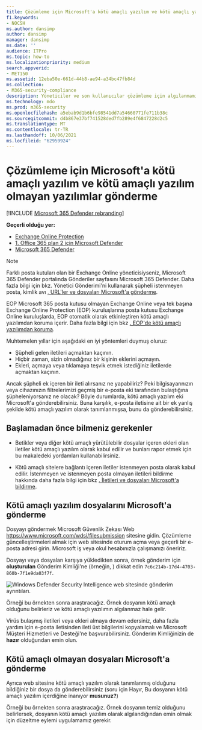 ```yaml
---
title: Çözümleme için Microsoft'a kötü amaçlı yazılım ve kötü amaçlı yazılım olmayan yazılımlar gönderme
f1.keywords:
- NOCSH
ms.author: dansimp
author: dansimp
manager: dansimp
ms.date: ''
audience: ITPro
ms.topic: how-to
ms.localizationpriority: medium
search.appverid:
- MET150
ms.assetid: 12eba50e-661d-44b8-ae94-a34bc47fb84d
ms.collection:
- M365-security-compliance
description: Yöneticiler ve son kullanıcılar çözümleme için algılanmamış kötü amaçlı yazılım veya yanlış tanımlanan kötü amaçlı yazılım eklerini Microsoft'a gönderme hakkında bilgi edinebilirsiniz.
ms.technology: mdo
ms.prod: m365-security
ms.openlocfilehash: a5ebab9d1b6bfe98541dd7a54660771fe711b38c
ms.sourcegitcommit: d4b867e37bf741528ded7fb289e4f6847228d2c5
ms.translationtype: MT
ms.contentlocale: tr-TR
ms.lasthandoff: 10/06/2021
ms.locfileid: "62959924"
---
```

# <a name="submit-malware-and-non-malware-to-microsoft-for-analysis"></a>Çözümleme için Microsoft'a kötü amaçlı yazılım ve kötü amaçlı yazılım olmayan yazılımlar gönderme

[!INCLUDE [Microsoft 365 Defender rebranding](../includes/microsoft-defender-for-office.md)]

**Geçerli olduğu yer:**
- [Exchange Online Protection](exchange-online-protection-overview.md)
- [1. Office 365 plan 2 için Microsoft Defender](defender-for-office-365.md)
- [Microsoft 365 Defender](../defender/microsoft-365-defender.md)

> [!NOTE]
> Farklı posta kutuları olan bir Exchange Online yöneticisiyseniz, Microsoft 365 Defender portalında Gönderiler sayfasını Microsoft 365 Defender. Daha fazla bilgi için bkz. Yönetici Gönderimi'ni kullanarak şüpheli istenmeyen posta, kimlik avı [, URL'ler ve dosyaları Microsoft'a gönderme](admin-submission.md).

EOP Microsoft 365 posta kutusu olmayan Exchange Online veya tek başına Exchange Online Protection (EOP) kuruluşlarına posta kutusu Exchange Online kuruluşlarda, EOP otomatik olarak etkinleştiren kötü amaçlı yazılımdan koruma içerir. Daha fazla bilgi için bkz [. EOP'de kötü amaçlı yazılımdan koruma](anti-malware-protection.md).

Muhtemelen yıllar için aşağıdaki en iyi yöntemleri duymuş oluruz:

- Şüpheli gelen iletileri açmaktan kaçının.
- Hiçbir zaman, sizin olmadığınız bir kişinin eklerini açmayın.
- Ekleri, açmaya veya tıklamaya teşvik etmek istediğiniz iletilerde açmaktan kaçının.

Ancak şüpheli ek içeren bir ileti alırsanız ne yapabiliriz? Peki bilgisayarınızın veya cihazınızın filtrelerimizi geçmiş bir e-posta eki tarafından bulaştığına şüpheleniyorsanız ne olacak? Böyle durumlarda, kötü amaçlı yazılım eki Microsoft'a gönderebilirsiniz. Buna karşılık, e-posta iletisine ait bir ek yanlış şekilde kötü amaçlı yazılım olarak tanımlanmışsa, bunu da gönderebilirsiniz.

## <a name="what-do-you-need-to-know-before-you-begin"></a>Başlamadan önce bilmeniz gerekenler

- Betikler veya diğer kötü amaçlı yürütülebilir dosyalar içeren ekleri olan iletiler kötü amaçlı yazılım olarak kabul edilir ve bunları rapor etmek için bu makaledeki yordamları kullanabilirsiniz.

- Kötü amaçlı sitelere bağlantı içeren iletiler istenmeyen posta olarak kabul edilir. İstenmeyen ve istenmeyen posta olmayan iletileri bildirme hakkında daha fazla bilgi için bkz [. İletileri ve dosyaları Microsoft'a bildirme](report-junk-email-messages-to-microsoft.md).

## <a name="submit-malware-files-to-microsoft"></a>Kötü amaçlı yazılım dosyalarını Microsoft'a gönderme

Dosyayı göndermek Microsoft Güvenlik Zekası Web <https://www.microsoft.com/wdsi/filesubmission> sitesine gidin. Çözümleme güncelleştirmeleri almak için web sitesinde oturum açma veya geçerli bir e-posta adresi girin. Microsoft iş veya okul hesabınızla çalışmanızı öneririz.

Dosyayı veya dosyaları karşıya yükledikten sonra, örnek gönderim için **oluşturulan** Gönderim Kimliği'ne (örneğin, ) dikkat edin `7c6c214b-17d4-4703-860b-7f1e9da03f7f`.

![Windows Defender Security Intelligence web sitesinde gönderim ayrıntıları.](../../media/EOP-Malware-Protection-Center.png)

Örneği bu örnekten sonra araştıracağız. Örnek dosyanın kötü amaçlı olduğunu belirleriz ve kötü amaçlı yazılımın algılanmaz hale gelir.

Virüs bulaşmış iletileri veya ekleri almaya devam edersiniz, daha fazla yardım için e-posta iletisinden ileti üst bilgilerini kopyalamalı ve Microsoft Müşteri Hizmetleri ve Desteği'ne başvurabilirsiniz. Gönderim Kimliğinizin de **hazır** olduğundan emin olun.

## <a name="submit-non-malware-files-to-microsoft"></a>Kötü amaçlı olmayan dosyaları Microsoft'a gönderme

Ayrıca web sitesine kötü amaçlı yazılım olarak tanımlanmış olduğunu bildiğiniz bir dosya da gönderebilirsiniz (soru için Hayır,  Bu dosyanın kötü amaçlı yazılım içerdiğine inanıyor **musunuz?**)

Örneği bu örnekten sonra araştıracağız. Örnek dosyanın temiz olduğunu belirlersek, dosyanın kötü amaçlı yazılım olarak algılandığından emin olmak için düzeltme eylemi uygulamamız gerekir.
